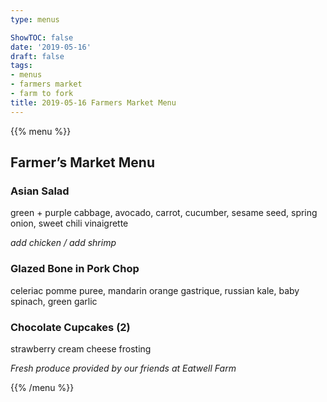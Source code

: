```yaml
---
type: menus

ShowTOC: false
date: '2019-05-16'
draft: false
tags:
- menus
- farmers market
- farm to fork
title: 2019-05-16 Farmers Market Menu
---
```


{{% menu %}}

## Farmer’s Market Menu

### Asian Salad

green \+ purple cabbage, avocado, carrot, cucumber,
sesame seed, spring onion, sweet chili vinaigrette

*add chicken / add shrimp*

### Glazed Bone in Pork Chop

celeriac pomme puree, mandarin orange gastrique,
russian kale, baby spinach,  green garlic

### Chocolate Cupcakes \(2\)

strawberry cream cheese frosting


*Fresh produce provided by our friends at Eatwell Farm*

{{% /menu %}}
